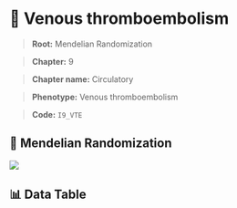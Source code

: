 # 🧪 Venous thromboembolism

> **Root:** Mendelian Randomization

> **Chapter:** 9  

> **Chapter name:** Circulatory

> **Phenotype:** Venous thromboembolism  

> **Code:** `I9_VTE`

## 🧬 Mendelian Randomization  

<img src="/MR/Figures/Forward/I9_VTE.png"/>

## 📊 Data Table

<CsvTableMRF src="/MR_Data/Forward/I9_VTE.csv"/>
